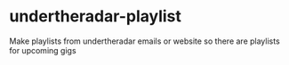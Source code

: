 # undertheradar-playlist
Make playlists from undertheradar emails or website so there are playlists for upcoming gigs
